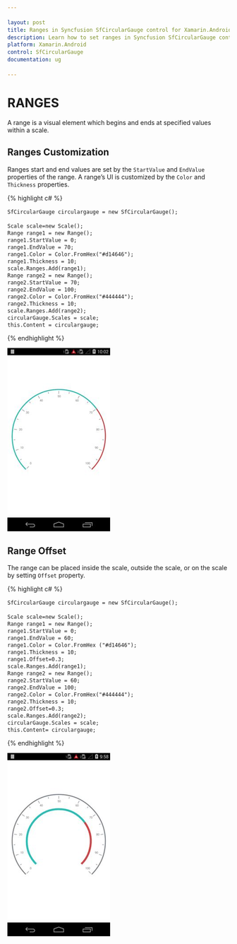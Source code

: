 ```yaml
---

layout: post
title: Ranges in Syncfusion SfCircularGauge control for Xamarin.Android 
description: Learn how to set ranges in Syncfusion SfCircularGauge control
platform: Xamarin.Android
control: SfCircularGauge
documentation: ug

---
```


# RANGES

A range is a visual element which begins and ends at specified values within a scale.

## Ranges Customization

Ranges start and end values are set by the `StartValue` and `EndValue` properties of the range. A range’s UI is customized by the `Color` and `Thickness` properties.


{% highlight c# %}

    SfCircularGauge circulargauge = new SfCircularGauge();

    Scale scale=new Scale();
    Range range1 = new Range(); 
    range1.StartValue = 0; 
    range1.EndValue = 70; 
    range1.Color = Color.FromHex("#d14646");
    range1.Thickness = 10;
    scale.Ranges.Add(range1);
    Range range2 = new Range(); 
    range2.StartValue = 70; 
    range2.EndValue = 100; 
    range2.Color = Color.FromHex("#444444");
    range2.Thickness = 10;
    scale.Ranges.Add(range2);
    circularGauge.Scales = scale; 
    this.Content = circulargauge;

{% endhighlight %}

![](ranges_images/ranges_img1.png)

## Range Offset

The range can be placed inside the scale, outside the scale, or on the scale by setting `Offset` property.


{% highlight c# %}

    SfCircularGauge circulargauge = new SfCircularGauge();

    Scale scale=new Scale();
    Range range1 = new Range(); 
    range1.StartValue = 0; 
    range1.EndValue = 60; 
    range1.Color = Color.FromHex ("#d14646");
    range1.Thickness = 10;
    range1.Offset=0.3;
    scale.Ranges.Add(range1);	
    Range range2 = new Range(); 
    range2.StartValue = 60; 
    range2.EndValue = 100; 
    range2.Color = Color.FromHex("#444444");
    range2.Thickness = 10;
    range2.Offset=0.3;
    scale.Ranges.Add(range2);
    circularGauge.Scales = scale; 
    this.Content= circulargauge;

{% endhighlight %}

![](ranges_images/ranges_img2.png)